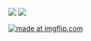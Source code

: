 ![](https://i.gyazo.com/f5d72635cb2408543ace4d8004949a94.png)
![](https://gyazo.com/b4d37ff948f982c0dbfb22da007582a3)

<a href="https://imgflip.com/gif/2crlvi"><img src="https://i.imgflip.com/2crlvi.gif" title="made at imgflip.com"/></a>

